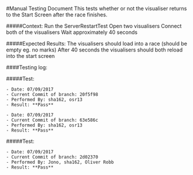 #Manual Testing Document 
This tests whether or not the visualiser returns to the Start Screen after the race finishes.

#####Context:
    Run the ServerRestartTest 
    Open two visualisers
    Connect both of the visualisers
    Wait approximately 40 seconds
    
#####Expected Results:
    The visualisers should load into a race (should be empty eg. no marks)
    After 40 seconds the visualisers should both reload into the start screen
    
    

####Testing log:

#####Test:
   
    - Date: 07/09/2017
    - Current Commit of branch: 20f5f98
    - Performed By: sha162, osr13
    - Result: **Pass**
       
    - Date: 07/09/2017
    - Current Commit of branch: 63e586c
    - Performed By: sha162, osr13
    - Result: **Pass**
    
#####Test:
   
    - Date: 07/09/2017
    - Current Commit of branch: 2d02370
    - Performed By: Jono, sha162, Oliver Robb
    - Result: **Pass**
    


    

    
